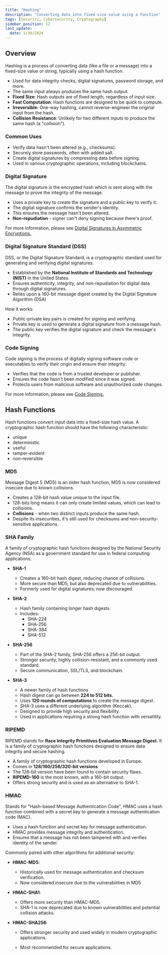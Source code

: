 ```yaml
---
title: "Hashing"
description: "Converting data into fixed-size value using a function"
tags: [Security, Cybersecurity, Cryptography]
sidebar_position: 12
last_update:
  date: 1/30/2024
---
```




## Overview

Hashing is a process of converting data (like a file or a message) into a fixed-size value or string, typically using a hash function.

- Used for data integrity checks, digital signatures, password storage, and more.
- The same input always produces the same hash output.
- **Fixed Size**: Hash outputs are of fixed length, regardless of input size.
- **Fast Computation**: Hash functions are designed to be quick to compute.
- **Irreversible**: One-way hashing, cannot   reverse-engineer the original input from the hash.
- **Collision Resistance**: Unlikely for two different inputs to produce the same hash (a "collision").
  
### Common Uses     

- Verify data hasn't been altered (e.g., checksums).
- Securely store passwords, often with added salt.
- Create digital signatures by compressing data before signing.
- Used in various cryptographic operations, including blockchains.


### Digital Signature

The digital signature is the encrypted hash which is sent along with the message to prove the integrity of the message.

- Uses a private key to create the signature and a public key to verify it.
- The digital signature confirms the sender's identity.
- This ensures the message hasn't been altered.
- **Non-repudiation** - signer can't deny signing because there's proof.

For more information, please see [Digital Signatures in Asymmetric Encryptions.](/docs/007-Cybersecurity/005-Cryptography/010-Asymmetric-Encryption.md)



### Digital Signature Standard (DSS)

DSS, or the Digital Signature Standard, is a cryptographic standard used for generating and verifying digital signatures. 

- Established by the **National Institute of Standards and Technology (NIST)** in the United States.
- Ensures authenticity, integrity, and non-repudiation for digital data through digital signatures.
- Relies upon a 160-bit message digest created by the Digital Signature Algorithm (DSA)

How it works:

- Public-private key pairs is created for signing and verifying.
- Private key is used to generate a digital signature from a message hash.
- The public key verifies the digital signature and check the message's integrity.


### Code Signing

Code signing is the process of digitally signing software code or executables to verify their origin and ensure their integrity.

- Verifies that the code is from a trusted developer or publisher.
- Ensures the code hasn't been modified since it was signed.
- Protects users from malicious software and unauthorized code changes.

For more information, please see [Code Signing.](/docs/021-Software-Engineering/100-Software-Security/010-Application-Security.md#code-signing)


## Hash Functions 

Hash functions convert input data into a fixed-size hash value. A cryptographic hash function should have the following characteristic: 

- unique 
- deterministic
- useful 
- tamper-evident 
- non-reversible


### MD5

Message Digest 5 (MD5) is an older hash function, MD5 is now considered insecure due to known collisions.

- Creates a 128-bit hash value unique to the input file.
- 128-bits long means it can only create limited values, which can lead to collisions.
- **Collisions** - when two distinct inputs produce the same hash.
- Despite its insecurities, it's still used for checksums and non-security-sensitive applications.


### SHA Family  

A family of cryptographic hash functions designed by the National Security Agency (NSA) as a government standard for use in federal computing applications.

- **SHA-1** 
    
    - Creates a 160-bit hash digest, reducing chance of collisions.
    - More secure than MD5, but also deprecated due to vulnerabilities.
    - Formerly used for digital signatures; now discouraged.

- **SHA-2** 

    - Hash family containing longer hash digests.
    - Includes:
        - SHA-224
        - SHA-256
        - SHA-384
        - SHA-512

- **SHA-256** 

   - Part of the SHA-2 family, SHA-256 offers a 256-bit output.
   - Stronger security, highly collision-resistant, and a commonly used standard.
   - Secure communication, SSL/TLS, and blockchain.

- **SHA-3** 

   - A newer family of hash functions
   - Hash digest can go between **224 to 512 bits.**
   - Uses **120 rounds of computations** to create the message digest.
   - SHA-3 uses a different underlying algorithm (Keccak).
   - Designed to provide high security and flexibility.
   - Used in applications requiring a strong hash function with versatility.


### RIPEMD

RIPEMD stands for **Race Integrity Primitives Evaluation Message Digest.** It is a family of cryptographic hash functions designed to ensure data integrity and secure hashing.

- A family of cryptographic hash functions developed in Europe.
- Comes in **128/160/256/320-bit versions**
- The 128-bit version have been found to contain security flaws.
- **RIPEMD-160** is the most known, with a 160-bit output.
- Offers strong security and is used as an alternative to SHA-1.

### HMAC

Stands for "Hash-based Message Authentication Code", HMAC uses a hash function combined with a secret key to generate a message authentication code (MAC).

- Uses a hash function and secret key for message authentication.
- HMAC provides message integrity and authentication.
- Ensures that a message has not been tampered with and verifies identity of the sender.

Commonly paired with other algorithms for additional security:

 - **HMAC-MD5**: 

    - Historically used for message authentication and checksum verification.
    - Now considered insecure due to the vulnerabilities in MD5

- **HMAC-SHA1**: 

    - Offers more security than HMAC-MD5.
    - SHA-1 is now deprecated due to known vulnerabilities and potential collision attacks.

- **HMAC-SHA256**: 

    - Offers stronger security and used widely in modern cryptographic applications.
  
    - Most recommended for secure applications.







